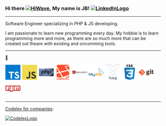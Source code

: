 ### Hi there [<img alt="HiWave" target="_blank" width="50px" src="https://raw.githubusercontent.com/MartinHeinz/MartinHeinz/master/wave.gif" />](https://www.linkedin.com/in/jurisbumaniss/), My name is JB! [<img alt="LinkedInLogo" target="_blank" width="20px" src="https://play-lh.googleusercontent.com/kMofEFLjobZy_bCuaiDogzBcUT-dz3BBbOrIEjJ-hqOabjK8ieuevGe6wlTD15QzOqw" />](https://www.linkedin.com/in/jurisbumaniss/)

-----

Software Engineer specializing in PHP & JS developing. 

I am passionate to learn new programming every day.
My hobbie is to learn programming more and more, as there are so much more that can be created out theare with existing and oncomming tools.

-----

:wrench:

[<img alt="TsLogo" target="_blank" width="50px" src="https://github.com/devicons/devicon/blob/master/icons/typescript/typescript-original.svg" alt="TS Logo" />](https://www.typescriptlang.org/)
[<img alt="JsLogo" target="_blank" width="50px" src="https://github.com/devicons/devicon/blob/master/icons/javascript/javascript-original.svg" alt="JS Logo" />](https://www.javascript.com/)
[<img alt="PhpLogo" target="_blank" width="50px" src="https://github.com/devicons/devicon/blob/master/icons/php/php-original.svg" alt="PhpLogo" />](https://www.php.net/)
[<img alt="LaravelLogo" target="_blank" width="50px" src="https://github.com/devicons/devicon/blob/master/icons/laravel/laravel-plain-wordmark.svg" alt="Laravel Logo" />](https://laravel.com/)
[<img alt="AngularLogo" target="_blank" width="50px" src="https://github.com/devicons/devicon/blob/master/icons/angularjs/angularjs-original-wordmark.svg" alt="AngularLogo" />](https://angular.io/)
[<img alt="MySqlLogo" target="_blank" width="50px" src="https://github.com/devicons/devicon/blob/master/icons/mysql/mysql-original-wordmark.svg" alt="MySqlLogo" />](https://www.mysql.com/)
[<img alt="VueLogo" target="_blank" width="50px" src="https://github.com/devicons/devicon/blob/master/icons/vuejs/vuejs-line-wordmark.svg" alt="VueLogo" />](https://vuejs.org/)
[<img alt="CssLogo" target="_blank" width="50px" src="https://github.com/devicons/devicon/blob/master/icons/css3/css3-original-wordmark.svg" alt="CssLogo" />](https://www.w3.org/)
[<img alt="GitLogo" target="_blank" width="50px" src="https://github.com/devicons/devicon/blob/master/icons/git/git-original-wordmark.svg" alt="GitLogo" />](https://git-scm.com/)
[<img alt="NpmLogo" target="_blank" width="50px" src="https://github.com/devicons/devicon/blob/master/icons/npm/npm-original-wordmark.svg" alt="NpmLogo" />](https://www.npmjs.com/)

-----



[Codelex for companies](https://www.codelex.io/uznemumiem "Codelex for companies"):

[<img alt="CodelexLogo" target="_blank" width="50px" src="https://yt3.ggpht.com/0l2xQdIct2Fm8RD8axpIO_6c0i3ps-tNccxBTUvOYyFkUO9kMQrB0PSTR9mD6a3Bv9nksI4X5g=s900-c-k-c0x00ffffff-no-rj" alt="CodelexLogo" />](https://www.codelex.io/uznemumiem)



